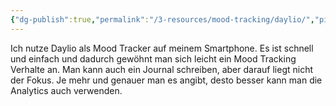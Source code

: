 ```yaml
---
{"dg-publish":true,"permalink":"/3-resources/mood-tracking/daylio/","pinned":true,"created":"2024-11-11T08:59:37.350+01:00","updated":"2024-04-21T20:34:14.668+02:00"}
---
```


Ich nutze Daylio als Mood Tracker auf meinem Smartphone. Es ist schnell und einfach und dadurch gewöhnt man sich leicht ein Mood Tracking Verhalte an. Man kann auch ein Journal schreiben, aber darauf liegt nicht der Fokus. Je mehr und genauer man es angibt, desto besser kann man die Analytics auch verwenden.